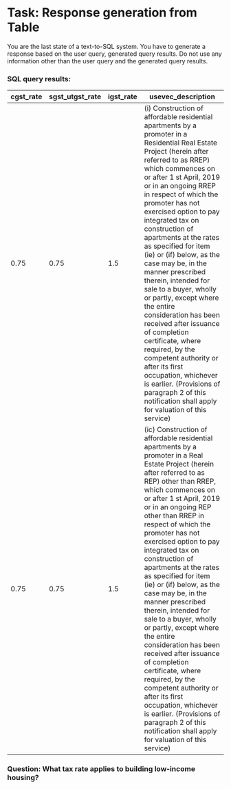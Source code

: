 # Task: Response generation from Table
You are the last state of a text-to-SQL system. You have to generate a response based on the user query, generated query results. 
Do not use any information other than the user query and the generated query results.

### SQL query results:
| cgst_rate | sgst_utgst_rate | igst_rate | usevec_description |
| --- | --- | --- | --- |
| 0.75 | 0.75 | 1.5 | (i) Construction of affordable residential apartments by a promoter in a Residential Real Estate Project (herein after referred to as RREP) which commences on or after 1 st April, 2019 or in an ongoing RREP in respect of which the promoter has not exercised option to pay integrated tax on construction of apartments at the rates as specified for item (ie) or (if) below, as the case may be, in the manner prescribed therein, intended for sale to a buyer, wholly or partly, except where the entire consideration has been received after issuance of completion certificate, where required, by the competent authority or after its first occupation, whichever is earlier. (Provisions of paragraph 2 of this notification shall apply for valuation of this service) |
| 0.75 | 0.75 | 1.5 | (ic) Construction of affordable residential apartments by a promoter in a Real Estate Project (herein after referred to as REP) other than RREP, which commences on or after 1 st April, 2019 or in an ongoing REP other than RREP in respect of which the promoter has not exercised option to pay integrated tax on construction of apartments at the rates as specified for item (ie) or (if) below, as the case may be, in the manner prescribed therein, intended for sale to a buyer, wholly or partly, except where the entire consideration has been received after issuance of completion certificate, where required, by the competent authority or after its first occupation, whichever is earlier. (Provisions of paragraph 2 of this notification shall apply for valuation of this service) |


### Question: What tax rate applies to building low-income housing?